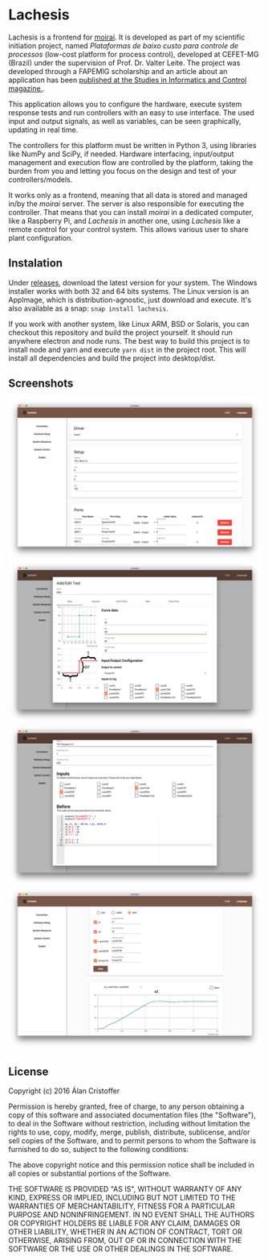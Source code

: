 # Lachesis

Lachesis is a frontend for [moirai](https://github.com/acristoffers/moirai). It
is developed as part of my scientific initiation project, named _Plataformas de
baixo custo para controle de processos_ (low-cost platform for process control),
developed at CEFET-MG (Brazil) under the supervision of Prof. Dr. Valter Leite.
The project was developed through a FAPEMIG scholarship and an article about an
application has been [published at the Studies in Informatics and Control
magazine.](https://sic.ici.ro/affordable-control-platform-with-mpc-applications).

This application allows you to configure the hardware, execute system response
tests and run controllers with an easy to use interface. The used input and
output signals, as well as variables, can be seen graphically, updating in real
time.

The controllers for this platform must be written in Python 3, using libraries
like NumPy and SciPy, if needed. Hardware interfacing, input/output management
and execution flow are controlled by the platform, taking the burden from you
and letting you focus on the design and test of your controllers/models.

It works only as a frontend, meaning that all data is stored and managed in/by
the _moirai_ server. The server is also responsible for executing the
controller. That means that you can install _moirai_ in a dedicated computer,
like a Raspberry Pi, and _Lachesis_ in another one, using _Lachesis_ like a
remote control for your control system. This allows various user to share plant
configuration.

## Instalation

Under [releases](https://github.com/acristoffers/Lachesis/releases), download
the latest version for your system. The Windows installer works with both 32 and
64 bits systems. The Linux version is an AppImage, which is
distribution-agnostic, just download and execute. It's also available as a snap:
`snap install lachesis`.

If you work with another system, like Linux ARM, BSD or Solaris, you can
checkout this repository and build the project yourself. It should run anywhere
electron and node runs. The best way to build this project is to install node
and yarn and execute `yarn dist` in the project root. This will install all
dependencies and build the project into desktop/dist.

## Screenshots

![Hardware configuration form](/screenshots/Figure1.png)
![Open-loop (System Response) form](/screenshots/Figure2.png)
![Closed-loop (System Control) form](/screenshots/Figure3.png)
![Live graphics and data export](/screenshots/Figure4.png)

## License

Copyright (c) 2016 Álan Crístoffer

Permission is hereby granted, free of charge, to any person obtaining a copy
of this software and associated documentation files (the "Software"), to deal
in the Software without restriction, including without limitation the rights
to use, copy, modify, merge, publish, distribute, sublicense, and/or sell
copies of the Software, and to permit persons to whom the Software is
furnished to do so, subject to the following conditions:

The above copyright notice and this permission notice shall be included in
all copies or substantial portions of the Software.

THE SOFTWARE IS PROVIDED "AS IS", WITHOUT WARRANTY OF ANY KIND, EXPRESS OR
IMPLIED, INCLUDING BUT NOT LIMITED TO THE WARRANTIES OF MERCHANTABILITY,
FITNESS FOR A PARTICULAR PURPOSE AND NONINFRINGEMENT. IN NO EVENT SHALL THE
AUTHORS OR COPYRIGHT HOLDERS BE LIABLE FOR ANY CLAIM, DAMAGES OR OTHER
LIABILITY, WHETHER IN AN ACTION OF CONTRACT, TORT OR OTHERWISE, ARISING FROM,
OUT OF OR IN CONNECTION WITH THE SOFTWARE OR THE USE OR OTHER DEALINGS IN
THE SOFTWARE.
